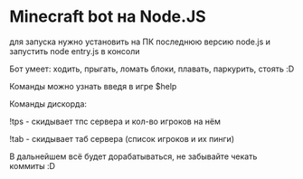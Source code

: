 # Minecraft bot на Node.JS

для запуска нужно установить на ПК последнюю версию node.js и запустить node entry.js в консоли

Бот умеет: ходить, прыгать, ломать блоки, плавать, паркурить, стоять :D

Команды можно узнать введя в игре $help

Команды дискорда: 

!tps - скидывает тпс сервера и кол-во игроков на нём

!tab - скидывает таб сервера (список игроков и их пинги)

В дальнейшем всё будет дорабатываться, не забывайте чекать коммиты :D

